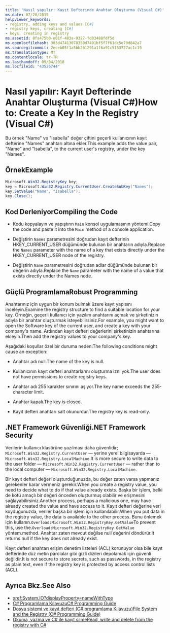 ```yaml
---
title: 'Nasıl yapılır: Kayıt Defterinde Anahtar Oluşturma (Visual C#)'
ms.date: 07/20/2015
helpviewer_keywords:
- registry, adding keys and values [C#]
- registry keys, creating [C#]
- keys, creating in registry
ms.assetid: 8fa475b0-e01f-483a-9327-fd03488fdf5d
ms.openlocfilehash: 383d47413078359d7491bf5f7f61dc5e70d842a7
ms.sourcegitcommit: 2eceb05f1a5bb261291a1f6a91c5153727ac1c19
ms.translationtype: MT
ms.contentlocale: tr-TR
ms.lasthandoff: 09/04/2018
ms.locfileid: "43526744"
---
```

# <a name="how-to-create-a-key-in-the-registry-visual-c"></a><span data-ttu-id="cd2c7-102">Nasıl yapılır: Kayıt Defterinde Anahtar Oluşturma (Visual C#)</span><span class="sxs-lookup"><span data-stu-id="cd2c7-102">How to: Create a Key In the Registry (Visual C#)</span></span>
<span data-ttu-id="cd2c7-103">Bu örnek "Name" ve "Isabella" değer çiftini geçerli kullanıcının kayıt defterine "Names" anahtarı altına ekler.</span><span class="sxs-lookup"><span data-stu-id="cd2c7-103">This example adds the value pair, "Name" and "Isabella", to the current user's registry, under the key "Names".</span></span>  
  
## <a name="example"></a><span data-ttu-id="cd2c7-104">Örnek</span><span class="sxs-lookup"><span data-stu-id="cd2c7-104">Example</span></span>  
  
```csharp  
Microsoft.Win32.RegistryKey key;  
key = Microsoft.Win32.Registry.CurrentUser.CreateSubKey("Names");  
key.SetValue("Name", "Isabella");  
key.Close();  
```  
  
## <a name="compiling-the-code"></a><span data-ttu-id="cd2c7-105">Kod Derleniyor</span><span class="sxs-lookup"><span data-stu-id="cd2c7-105">Compiling the Code</span></span>  
  
-   <span data-ttu-id="cd2c7-106">Kodu kopyalayın ve yapıştırın `Main` konsol uygulamasının yöntemi.</span><span class="sxs-lookup"><span data-stu-id="cd2c7-106">Copy the code and paste it into the `Main` method of a console application.</span></span>  
  
-   <span data-ttu-id="cd2c7-107">Değiştirin `Names` parametresini doğrudan kayıt defterinin HKEY_CURRENT_USER düğümünde bulunan bir anahtarın adıyla.</span><span class="sxs-lookup"><span data-stu-id="cd2c7-107">Replace the `Names` parameter with the name of a key that exists directly under the HKEY_CURRENT_USER node of the registry.</span></span>  
  
-   <span data-ttu-id="cd2c7-108">Değiştirin `Name` parametresini doğrudan adlar düğümünde bulunan bir değerin adıyla.</span><span class="sxs-lookup"><span data-stu-id="cd2c7-108">Replace the `Name` parameter with the name of a value that exists directly under the Names node.</span></span>  
  
## <a name="robust-programming"></a><span data-ttu-id="cd2c7-109">Güçlü Programlama</span><span class="sxs-lookup"><span data-stu-id="cd2c7-109">Robust Programming</span></span>  
 <span data-ttu-id="cd2c7-110">Anahtarınız için uygun bir konum bulmak üzere kayıt yapısını inceleyin.</span><span class="sxs-lookup"><span data-stu-id="cd2c7-110">Examine the registry structure to find a suitable location for your key.</span></span> <span data-ttu-id="cd2c7-111">Örneğin, geçerli kullanıcı için yazılım anahtarını açmak ve şirketinizin adıyla bir anahtar oluşturmak isteyebilirsiniz.</span><span class="sxs-lookup"><span data-stu-id="cd2c7-111">For example, you might want to open the Software key of the current user, and create a key with your company's name.</span></span> <span data-ttu-id="cd2c7-112">Ardından kayıt defteri değerlerini şirketinizin anahtarına ekleyin.</span><span class="sxs-lookup"><span data-stu-id="cd2c7-112">Then add the registry values to your company's key.</span></span>  
  
 <span data-ttu-id="cd2c7-113">Aşağıdaki koşullar özel bir duruma neden:</span><span class="sxs-lookup"><span data-stu-id="cd2c7-113">The following conditions might cause an exception:</span></span>  
  
-   <span data-ttu-id="cd2c7-114">Anahtar adı null.</span><span class="sxs-lookup"><span data-stu-id="cd2c7-114">The name of the key is null.</span></span>  
  
-   <span data-ttu-id="cd2c7-115">Kullanıcının kayıt defteri anahtarlarını oluşturma izni yok.</span><span class="sxs-lookup"><span data-stu-id="cd2c7-115">The user does not have permissions to create registry keys.</span></span>  
  
-   <span data-ttu-id="cd2c7-116">Anahtar adı 255 karakter sınırını aşıyor.</span><span class="sxs-lookup"><span data-stu-id="cd2c7-116">The key name exceeds the 255-character limit.</span></span>  
  
-   <span data-ttu-id="cd2c7-117">Anahtar kapalı.</span><span class="sxs-lookup"><span data-stu-id="cd2c7-117">The key is closed.</span></span>  
  
-   <span data-ttu-id="cd2c7-118">Kayıt defteri anahtarı salt okunurdur.</span><span class="sxs-lookup"><span data-stu-id="cd2c7-118">The registry key is read-only.</span></span>  
  
## <a name="net-framework-security"></a><span data-ttu-id="cd2c7-119">.NET Framework Güvenliği</span><span class="sxs-lookup"><span data-stu-id="cd2c7-119">.NET Framework Security</span></span>  
 <span data-ttu-id="cd2c7-120">Verilerin kullanıcı klasörüne yazılması daha güvenlidir; `Microsoft.Win32.Registry.CurrentUser` — yerine yerel bilgisayarda — `Microsoft.Win32.Registry.LocalMachine`.</span><span class="sxs-lookup"><span data-stu-id="cd2c7-120">It is more secure to write data to the user folder — `Microsoft.Win32.Registry.CurrentUser` — rather than to the local computer — `Microsoft.Win32.Registry.LocalMachine`.</span></span>  
  
 <span data-ttu-id="cd2c7-121">Bir kayıt defteri değeri oluşturduğunuzda, bu değer zaten varsa yapmanız gerekenler karar vermeniz gerekir.</span><span class="sxs-lookup"><span data-stu-id="cd2c7-121">When you create a registry value, you need to decide what to do if that value already exists.</span></span> <span data-ttu-id="cd2c7-122">Başka bir işlem, belki de kötü amaçlı bir değeri önceden oluşturmuş olabilir ve erişmesini sağlayabilirsiniz.</span><span class="sxs-lookup"><span data-stu-id="cd2c7-122">Another process, perhaps a malicious one, may have already created the value and have access to it.</span></span> <span data-ttu-id="cd2c7-123">Kayıt defteri değerine veri koyduğunuzda, veriler başka bir işlem için kullanılabilir.</span><span class="sxs-lookup"><span data-stu-id="cd2c7-123">When you put data in the registry value, the data is available to the other process.</span></span> <span data-ttu-id="cd2c7-124">Bunu önlemek için kullanın.`Overload:Microsoft.Win32.RegistryKey.GetValue`</span><span class="sxs-lookup"><span data-stu-id="cd2c7-124">To prevent this, use the.`Overload:Microsoft.Win32.RegistryKey.GetValue`</span></span> <span data-ttu-id="cd2c7-125">yöntem.</span><span class="sxs-lookup"><span data-stu-id="cd2c7-125">method.</span></span> <span data-ttu-id="cd2c7-126">Anahtar zaten mevcut değilse null değerini döndürür.</span><span class="sxs-lookup"><span data-stu-id="cd2c7-126">It returns null if the key does not already exist.</span></span>  
  
 <span data-ttu-id="cd2c7-127">Kayıt defteri anahtarı erişim denetim listeleri (ACL) korunuyor olsa bile kayıt defterinde düz metin parolalar gibi gizli dizileri depolamak için güvenli değildir.</span><span class="sxs-lookup"><span data-stu-id="cd2c7-127">It is not secure to store secrets, such as passwords, in the registry as plain text, even if the registry key is protected by access control lists (ACL).</span></span>  
  
## <a name="see-also"></a><span data-ttu-id="cd2c7-128">Ayrıca Bkz.</span><span class="sxs-lookup"><span data-stu-id="cd2c7-128">See Also</span></span>

- <xref:System.IO?displayProperty=nameWithType>  
- [<span data-ttu-id="cd2c7-129">C# Programlama Kılavuzu</span><span class="sxs-lookup"><span data-stu-id="cd2c7-129">C# Programming Guide</span></span>](../../../csharp/programming-guide/index.md)  
- [<span data-ttu-id="cd2c7-130">Dosya sistemi ve kayıt defteri (C# programlama Kılavuzu)</span><span class="sxs-lookup"><span data-stu-id="cd2c7-130">File System and the Registry (C# Programming Guide)</span></span>](../../../csharp/programming-guide/file-system/index.md)  
- [<span data-ttu-id="cd2c7-131">Okuma, yazma ve C# ile kayıt silme</span><span class="sxs-lookup"><span data-stu-id="cd2c7-131">Read, write and delete from the registry with C#</span></span>](http://www.codeproject.com/Articles/3389/Read-write-and-delete-from-registry-with-C)

